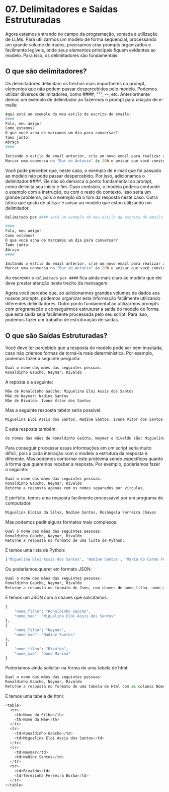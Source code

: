 # 07. Delimitadores e Saídas Estruturadas

Agora estamos entrando no campo da programação, somada à utilização de LLMs. Para utilizarmos um modelo de forma sequencial, processando um grande volume de dados, precisamos criar prompts organizados e facilmente legíveis, onde seus elementos principais fiquem evidentes ao modelo. Para isso, os delimitadores são fundamentais:

## O que são delimitadores?

Os delimitadores delimitam os trechos mais importantes no prompt, elementos que não podem passar despercebidos pelo modelo. Podemos utilizar diversos delimitadores, como ####, """, --, etc. Anteriormente demos um exemplo de delimitador ao fazermos o prompt para criação de e-mails:

```python
Aqui está um exemplo do meu estilo de escrita de emails:
####
Fala, meu amigo!
Como estamos?
O que você acha de marcamos um dia para conversar?
Tamo junto!
Abraço
####

Imitando o estilo do email anterior, crie um novo email para realizar a ação a seguir.
Marcar uma conversa no "Bar do Antonio" às 20h e avisar que você convidou o Pedro também.
```

Você pode perceber que, neste caso, o exemplo de e-mail que foi passado ao modelo não pode passar despercebido. Por isso, adicionamos o delimitador ####. Ele não só demarca o ponto fundamental do prompt, como delimita seu início e fim. Caso contrário, o modelo poderia confundir o exemplo com a instrução, ou com o resto do contexto. Isso seria um grande problema, pois o exemplo dá o tom da resposta neste caso. Outra tática que gosto de utilizar é avisar ao modelo que estou utilizando um delimitador.

```python
Delimitado por #### está um exemplo do meu estilo de escrita de emails:

####
Fala, meu amigo!
Como estamos?
O que você acha de marcamos um dia para conversar?
Tamo junto!
Abraço
####

Imitando o estilo do email anterior, crie um novo email para realizar a ação a seguir.
Marcar uma conversa no "Bar do Antonio" às 20h e avisar que você convidou o Pedro também.
```

Ao escrever o `delimitado por ####` fica ainda mais claro ao modelo que ele deve prestar atenção neste trecho da mensagem.

Agora você percebe que, ao adicionarmos grandes volumes de dados aos nossos prompts, podemos organizar esta informação facilmente utilizando diferentes delimitadores. Outro ponto fundamental ao utilizarmos prompts com programação é conseguirmos estruturar a saída do modelo de forma que esta saída seja facilmente processada pelo seu script. Para isso, podemos fazer um trabalho de estruturação de saídas.

## O que são Saídas Estruturadas?

Você deve ter percebido que a resposta do modelo pode ser bem inusitada, caso não criemos formas de torná-la mais determinística. Por exemplo, podemos fazer a seguinte pergunta:

```python
Qual o nome das mães das seguintes pessoas:
Ronaldinho Gaúcho, Neymar, Rivaldo
```

A reposta é a seguinte:

```python
Mãe de Ronaldinho Gaúcho: Miguelina Elói Assis dos Santos
Mãe de Neymar: Nadine Santos
Mãe de Rivaldo: Ivone Vitor dos Santos
```

Mas a seguinte resposta tabém seria possível:

```python
Miguelina Elói Assis dos Santos, Nadine Santos, Ivone Vitor dos Santos
```

E esta resposta também:

```python
Os nomes das mães de Ronaldinho Gaúcho, Neymar e Rivaldo são: Miguelina Elói Assis dos Santos, Nadine Santos e Ivone Vitor dos Santos
```

Para conseguir processar essas informações em um script seria muito difícil, pois a cada interação com o modelo a estrutura da resposta é diferente. Mas podemos contornar este problema sendo específicos quanto à forma que queremos receber a resposta. Por exemplo, poderíamos fazer o seguinte:

```python
Qual o nome das mães das seguintes pessoas:
Ronaldinho Gaúcho, Neymar, Rivaldo
Retorne a resposta apenas com os nomes separados por vírgulas.
```

E perfeito, temos uma resposta facilmente processável por um programa de computador.

```python
Miguelina Eloísa da Silva, Nadine Santos, Rosângela Ferreira Chaves
```

Mas podemos pedir alguns formatos mais complexos:

```python
Qual o nome das mães das seguintes pessoas:
Ronaldinho Gaúcho, Neymar, Rivaldo
Retorne a resposta no formato de uma lista de Python.
```

E temos uma lista de Python:

```python
['Miguelina Eloi Assis dos Santos', 'Nadine Santos', 'Maria do Carmo Ferreira']
```

Ou poderíamos querer em formato JSON:

```python
Qual o nome das mães das seguintes pessoas:
Ronaldinho Gaúcho, Neymar, Rivaldo
Retorne a resposta no formato de Json, com chaves de nome_filho, nome_mae.
```

E temos um JSON com a chaves que solicitamos.

```python
{
    "nome_filho": "Ronaldinho Gaúcho",
    "nome_mae": "Miguelina Elói Assis dos Santos"
},
{
    "nome_filho": "Neymar",
    "nome_mae": "Nadine Santos"
},
{
    "nome_filho": "Rivaldo",
    "nome_mae": "Dona Marina" 
}
```

Poderíamos ainda solicitar na forma de uma tabela de html:

```python
Qual o nome das mães das seguintes pessoas:
Ronaldinho Gaúcho, Neymar, Rivaldo
Retorne a resposta no formato de uma tabela de Html com as colunas Nome do Filho e Nome da Mãe.
```

E temos uma tabela de html:

```python
<table>
  <tr>
    <th>Nome do Filho</th>
    <th>Nome da Mãe</th>
  </tr>
  <tr>
    <td>Ronaldinho Gaúcho</td>
    <td>Miguelina Eloi Assis dos Santos</td>
  </tr>
  <tr>
    <td>Neymar</td>
    <td>Nadine Santos</td>
  </tr>
  <tr>
    <td>Rivaldo</td>
    <td>Terezinha Ferreira Borba</td>
  </tr>
</table>
```